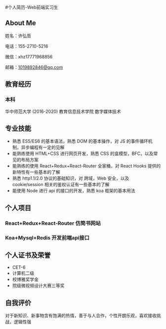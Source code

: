 #个人简历-Web前端实习生

## About Me

姓名：许弘哲

电话：155-2710-5216

微信：xhz17771968856

邮箱：1019892846@qq.com

## 教育经历

### 本科

华中师范大学 (2016-2020) 教育信息技术学院 数字媒体技术

## 专业技能

* 熟悉 ES5/ES6 的基本语法，熟悉 DOM 的基本操作，对 JS 的事件循环机制，异步编程有一定的见解
* 能熟练使用 HTML+CSS 进行网页开发，熟悉 CSS 的盒模型，BFC，以及常见的布局方案
* 能熟练的使用 React+Redux+React-Router 全家桶，对 React Hooks 提供的新特性有一些基本的了解
* 熟悉 http1.1/2.0 协议的基础知识，对 跨域，Web 安全，以及 cookie/session 相关的鉴权认证有一些基本的了解
* 能使用 Node 进行 api 的接口的开发，熟悉 koa 框架的基本用法

## 个人项目

### React+Redux+React-Router 仿简书网站

### Koa+Mysql+Redis 开发前端api接口

## 个人证书及荣誉

* CET-6
* 计算机二级
* 校博雅奖学金
* 院级微视频设计大赛三等奖

## 自我评价

对于新知识、新事物含有饱满的热情，善于与人合作，个性开朗乐观，喜欢接收挑战，逻辑性强